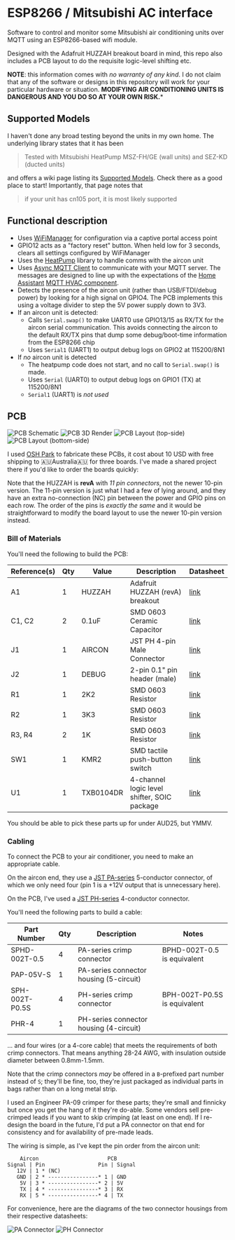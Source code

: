 # ESP8266 / Mitsubishi AC interface

Software to control and monitor some Mitsubishi air conditioning units over MQTT
using an ESP8266-based wifi module.

Designed with the Adafruit HUZZAH breakout board in mind, this repo also
includes a PCB layout to do the requisite logic-level shifting etc.

**NOTE**: this information comes with _no warranty of any kind_. I do not claim
that any of the software or designs in this repository will work for your
particular hardware or situation. **MODIFYING AIR CONDITIONING UNITS IS
DANGEROUS AND YOU DO SO AT YOUR OWN RISK.***

## Supported Models

I haven't done any broad testing beyond the units in my own home. The underlying
library states that it has been

> Tested with Mitsubishi HeatPump MSZ-FH/GE (wall units) and SEZ-KD (ducted
> units)

and offers a wiki page listing its [Supported
Models](https://github.com/SwiCago/HeatPump/wiki/Supported-models). Check there
as a good place to start! Importantly, that page notes that

> if your unit has cn105 port, it is most likely supported

## Functional description

* Uses [WiFiManager](https://github.com/tzapu/WiFiManager/tree/development) for
  configuration via a captive portal access point
* GPIO12 acts as a "factory reset" button. When held low for 3 seconds, clears
  all settings configured by WiFiManager
* Uses the [HeatPump](https://github.com/SwiCago/HeatPump) library to handle
  comms with the aircon unit
* Uses [Async MQTT Client](https://github.com/marvinroger/async-mqtt-client) to
  communicate with your MQTT server. The messages are designed to line up with
  the expectations of the [Home Assistant](https://www.home-assistant.io/) [MQTT
  HVAC component](https://www.home-assistant.io/components/climate.mqtt/).
* Detects the presence of the aircon unit (rather than USB/FTDI/debug power) by
  looking for a high signal on GPIO4. The PCB implements this using a voltage
  divider to step the 5V power supply down to 3V3.
* If an aircon unit is detected:
    * Calls `Serial.swap()` to make UART0 use GPIO13/15 as RX/TX for the aircon
      serial communication. This avoids connecting the aircon to the default
      RX/TX pins that dump some debug/boot-time information from the ESP8266
      chip
    * Uses `Serial1` (UART1) to output debug logs on GPIO2 at 115200/8N1
* If _no_ aircon unit is detected
    * The heatpump code does not start, and no call to `Serial.swap()` is made.
    * Uses `Serial` (UART0) to output debug logs on GPIO1 (TX) at 115200/8N1
    * `Serial1` (UART1) is *not used*

## PCB

![PCB Schematic](docs/images/pcb-schematic.svg)
![PCB 3D Render](docs/images/pcb-render.png?raw=true)
![PCB Layout (top-side)](docs/images/pcb-layout-top.png?raw=true)
![PCB Layout (bottom-side)](docs/images/pcb-layout-bottom.png?raw=true)

I used [OSH Park](https://oshpark.com/) to fabricate these PCBs, it cost about
10 USD with free shipping to 🇦🇺Australia🇦🇺 for three boards. I've made a shared
project there if you'd like to order the boards quickly: [](https://oshpark.com/shared_projects/LMoDw6sM)

Note that the HUZZAH is **revA** with _11 pin connectors_, not the newer 10-pin
version. The 11-pin version is just what I had a few of lying around, and they
have an extra no-connection (NC) pin between the power and GPIO pins on each
row. The order of the pins is _exactly the same_ and it would be straightforward
to modify the board layout to use the newer 10-pin version instead.

### Bill of Materials

You'll need the following to build the PCB:

| Reference(s) | Qty   | Value       | Description                                 | Datasheet                                                           |
| ------------ | ----- | ----------- | -----------                                 | ---------                                                           |
| A1           | 1     | HUZZAH      | Adafruit HUZZAH (revA) breakout             | [link](https://learn.adafruit.com/adafruit-huzzah-esp8266-breakout) |
| C1, C2       | 2     | 0.1uF       | SMD 0603 Ceramic Capacitor                  | [link]()                                                            |
| J1           | 1     | AIRCON      | JST PH 4-pin Male Connector                 | [link](http://www.jst-mfg.com/product/pdf/eng/ePH.pdf)              |
| J2           | 1     | DEBUG       | 2-pin 0.1" pin header (male)                | [link]()                                                            |
| R1           | 1     | 2K2         | SMD 0603 Resistor                           | [link]()                                                            |
| R2           | 1     | 3K3         | SMD 0603 Resistor                           | [link]()                                                            |
| R3, R4       | 2     | 1K          | SMD 0603 Resistor                           | [link]()                                                            |
| SW1          | 1     | KMR2        | SMD tactile push-button switch              | [link](https://www.ckswitches.com/media/1479/kmr2.pdf)              |
| U1           | 1     | TXB0104DR   | 4-channel logic level shifter, SOIC package | [link](http://www.ti.com/lit/ds/symlink/txb0104.pdf)                |

You should be able to pick these parts up for under AUD25, but YMMV.

### Cabling

To connect the PCB to your air conditioner, you need to make an appropriate
cable.

On the aircon end, they use a [JST
PA-series](http://www.jst-mfg.com/product/pdf/eng/ePA-F.pdf) 5-conductor
connector, of which we only need four (pin 1 is a +12V output that is
unnecessary here).

On the PCB, I've used a [JST
PH-series](http://www.jst-mfg.com/product/pdf/eng/ePH.pdf) 4-conductor
connector. 

You'll need the following parts to build a cable:

| Part Number    | Qty | Description                             | Notes                        |
| -----------    | --- | -----------                             | -----                        |
| SPHD-002T-0.5  | 4   | PA-series crimp connector               | BPHD-002T-0.5 is equivalent  |
| PAP-05V-S      | 1   | PA-series connector housing (5-circuit) |                              |
| SPH-002T-P0.5S | 4   | PH-series crimp connector               | BPH-002T-P0.5S is equivalent |
| PHR-4          | 1   | PH-series connector housing (4-circuit) |                              |

... and four wires (or a 4-core cable) that meets the requirements of both crimp
connectors. That means anything 28-24 AWG, with insulation outside diameter
between 0.8mm-1.5mm.

Note that the crimp connectors _may_ be offered in a `B`-prefixed part number
instead of `S`; they'll be fine, too, they're just packaged as individual parts
in bags rather than on a long metal strip.

I used an Engineer PA-09 crimper for these parts; they're small and finnicky but
once you get the hang of it they're do-able. Some vendors sell pre-crimped leads
if you want to skip crimping (at least on one end). If I re-design the board in
the future, I'd put a PA connector on that end for consistency and for
availability of pre-made leads.

The wiring is simple, as I've kept the pin order from the aircon unit:

``` text
    Aircon                      PCB
Signal | Pin                 Pin | Signal
   12V | 1 * (NC)
   GND | 2 * ----------------* 1 | GND
    5V | 3 * ----------------* 2 | 5V
    TX | 4 * ----------------* 3 | RX
    RX | 5 * ----------------* 4 | TX
```

For convenience, here are the diagrams of the two connector housings from their
respective datasheets:

![PA Connector](docs/images/pa-connector.png?raw=true)
![PH Connector](docs/images/ph-connector.png?raw=true)
